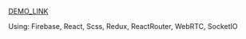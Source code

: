 [DEMO_LINK](http://misha200119.github.io/firebase_online_chat/)

Using:
Firebase,
React,
Scss,
Redux,
ReactRouter,
WebRTC,
SocketIO
